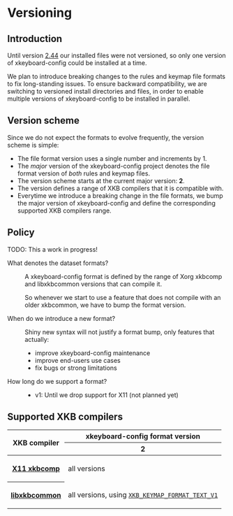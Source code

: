 # Versioning

## Introduction

Until version [2.44] our installed files were not versioned,
so only one version of xkeyboard-config could be installed at a time.

We plan to introduce breaking changes to the rules and keymap file
formats to fix long-standing issues. To ensure backward compatibility,
we are switching to versioned install directories and files, in order
to enable multiple versions of xkeyboard-config to be installed in
parallel.

[2.44]: ChangeLog.md#:~:text=xkeyboard-config%202.44


## Version scheme

Since we do not expect the formats to evolve frequently, the version
scheme is simple:
- The file format version uses a single number and increments by 1.
- The *major* version of the xkeyboard-config project denotes the
  file format version of *both* rules and keymap files.
- The version scheme starts at the current major version: **2**.
- The version defines a range of XKB compilers that it is compatible
  with.
- Everytime we introduce a breaking change in the file formats, we bump
  the major version of xkeyboard-config and define the corresponding
  supported XKB compilers range.


## Policy

TODO: This a work in progress!

<dl>
<dt>What denotes the dataset formats?</dt>
<dd>

A xkeyboard-config format is defined by the range of Xorg xkbcomp and libxkbcommon
versions that can compile it.

So whenever we start to use a feature that does not compile with an older xkbcommon, we have to bump the format version.
</dd>
<dt>When do we introduce a new format?</dt>
<dd>

Shiny new syntax will not justify a format bump, only features that actually:
- improve xkeyboard-config maintenance
- improve end-users use cases
- fix bugs or strong limitations
</dd>
<dt>How long do we support a format?</dt>
<dd>

- v1: Until we drop support for X11 (not planned yet)
</dd>
</dl>


## Supported XKB compilers

<table>
<thead>
<tr>
<th rowspan="2">XKB compiler</th>
<th>xkeyboard-config format version</th>
</tr>
<tr>
<th>2</th>
</tr>
</thead>
<tbody>
<tr>
<th>

[X11 xkbcomp][xkbcomp]
</th>
<td>

all versions
</td>
</tr>
<tr>
<th>

[libxkbcommon]
</th>
<td>

all versions, using [`XKB_KEYMAP_FORMAT_TEXT_V1`](https://xkbcommon.org/doc/current/group__keymap.html)
</td>
</tr>
</tbody>
</table>

[xkbcomp]: https://gitlab.freedesktop.org/xorg/app/xkbcomp
[libxkbcommon]: https://xkbcommon.org/
